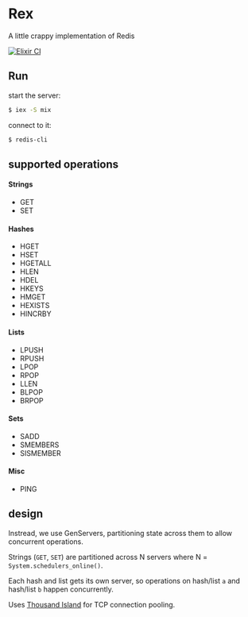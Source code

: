 # Rex

A little crappy implementation of Redis

[![Elixir CI](https://github.com/ckampfe/rex/actions/workflows/elixir.yml/badge.svg)](https://github.com/ckampfe/rex/actions/workflows/elixir.yml)

## Run

start the server:
```sh
$ iex -S mix
```

connect to it:
```sh
$ redis-cli
```

## supported operations

#### Strings

- GET
- SET

#### Hashes

- HGET
- HSET
- HGETALL
- HLEN
- HDEL
- HKEYS
- HMGET
- HEXISTS
- HINCRBY

#### Lists

- LPUSH
- RPUSH
- LPOP
- RPOP
- LLEN
- BLPOP
- BRPOP

#### Sets

- SADD
- SMEMBERS
- SISMEMBER

#### Misc

- PING

## design

Instread, we use GenServers, partitioning state across them to allow concurrent operations.

Strings (`GET`, `SET`) are partitioned across N servers where N = `System.schedulers_online()`.

Each hash and list gets its own server, so operations on hash/list `a` and hash/list `b` happen concurrently.

Uses [Thousand Island](https://hexdocs.pm/thousand_island/ThousandIsland.html) for TCP connection pooling.
